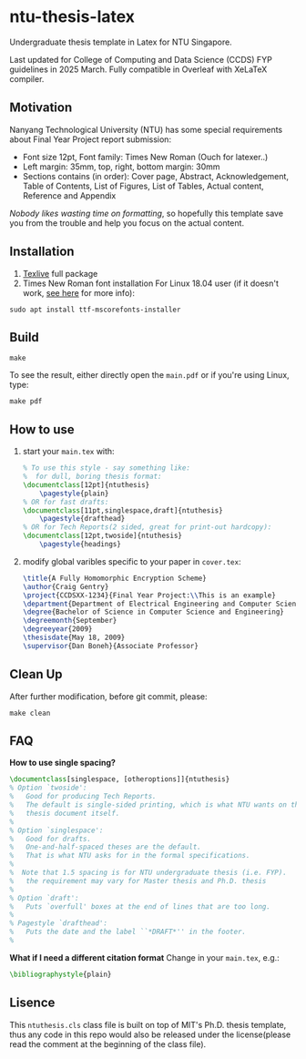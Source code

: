 # ntu-thesis-latex

Undergraduate thesis template in Latex for NTU Singapore.

Last updated for College of Computing and Data Science (CCDS) FYP guidelines in 2025 March. Fully compatible in Overleaf with XeLaTeX compiler.

## Motivation

Nanyang Technological University (NTU) has some special requirements about Final Year Project report submission:

- Font size 12pt, Font family: Times New Roman (Ouch for latexer..)
- Left margin: 35mm, top, right, bottom margin: 30mm
- Sections contains (in order): Cover page, Abstract, Acknowledgement, Table of Contents, List of Figures, List of Tables, Actual content, Reference and Appendix

_Nobody likes wasting time on formatting_, so hopefully this template save you from the trouble and help you focus on the actual content.

## Installation

1. [Texlive](https://tug.org/texlive/) full package
2. Times New Roman font installation
   For Linux 18.04 user (if it doesn't work, [see here](https://askubuntu.com/questions/210680/installing-times-new-roman-font) for more info):

```shell
sudo apt install ttf-mscorefonts-installer
```

## Build

```shell
make
```

To see the result, either directly open the `main.pdf` or if you're using Linux, type:

```shell
make pdf
```

## How to use

1. start your `main.tex` with:

    ```tex
    % To use this style - say something like:
    %  for dull, boring thesis format:
    \documentclass[12pt]{ntuthesis}
        \pagestyle{plain}
    % OR for fast drafts:
    \documentclass[11pt,singlespace,draft]{ntuthesis}
        \pagestyle{drafthead}
    % OR for Tech Reports(2 sided, great for print-out hardcopy):
    \documentclass[12pt,twoside]{ntuthesis}
        \pagestyle{headings}
    ```

2. modify global varibles specific to your paper in `cover.tex`:

    ```tex
    \title{A Fully Homomorphic Encryption Scheme}
    \author{Craig Gentry}
    \project{CCDSXX-1234}{Final Year Project:\\This is an example}
    \department{Department of Electrical Engineering and Computer Science}
    \degree{Bachelor of Science in Computer Science and Engineering}
    \degreemonth{September}
    \degreeyear{2009}
    \thesisdate{May 18, 2009}
    \supervisor{Dan Boneh}{Associate Professor}
    ```

## Clean Up

After further modification, before git commit, please:

```shell
make clean
```

## FAQ

**How to use single spacing?**

```tex
\documentclass[singlespace, [otheroptions]]{ntuthesis}
% Option `twoside':
%   Good for producing Tech Reports.
%   The default is single-sided printing, which is what NTU wants on the
%   thesis document itself.
%
% Option `singlespace':
%   Good for drafts.
%   One-and-half-spaced theses are the default.
%   That is what NTU asks for in the formal specifications.
%
%  Note that 1.5 spacing is for NTU undergraduate thesis (i.e. FYP).
%   the requirement may vary for Master thesis and Ph.D. thesis
%
% Option `draft':
%   Puts `overfull' boxes at the end of lines that are too long.
%
% Pagestyle `drafthead':
%   Puts the date and the label ``*DRAFT*'' in the footer.
%
```

**What if I need a different citation format**
Change in your `main.tex`, e.g.:

```tex
\bibliographystyle{plain}
```

## Lisence

This `ntuthesis.cls` class file is built on top of MIT's Ph.D. thesis template, thus any code in this repo would also be
released under the license(please read the comment at the beginning of the class file).
